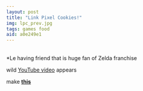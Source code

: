 ```yaml
---
layout: post
title: "Link Pixel Cookies!"
img: lpc_prev.jpg
tags: games food
aid: a0e249e1
---
```


‌  
*Le having friend that is huge fan of Zelda franchise

wild [YouTube video](http://youtu.be/hqMXtNX3KrI) appears

make [**this**](static/img/blog/lpc.jpg)